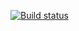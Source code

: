 [![Build status](https://ci.appveyor.com/api/projects/status/wghtlywxwh578u96?svg=true)](https://ci.appveyor.com/project/VProtcay/dostavka-kart)
